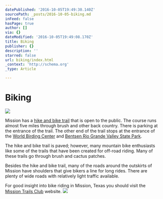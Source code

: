 ```yaml
---
datePublished: '2016-10-05T19:49:30.140Z'
sourcePath: _posts/2016-10-05-biking.md
inFeed: false
hasPage: true
author: []
via: {}
dateModified: '2016-10-05T19:49:08.170Z'
title: Biking
publisher: {}
description: ''
starred: false
url: biking/index.html
_context: 'http://schema.org'
_type: Article

---
```

# Biking
![](https://the-grid-user-content.s3-us-west-2.amazonaws.com/97b11b92-c847-41e7-82bb-1d47ca3e7045.jpg)

Mission has a [hike and bike trail][0] that is open to the public. The course runs almost five miles through brush and other back country. There is parking at the entrance of the trail. The other end of the trail stops at the entrance of the [World Birding Center][1] and [Bentsen Rio Grande Valley State Park][2].

The hike and bike trail is paved; however, many mountain bike enthusiasts like some of the trails that have been created for off-road riding. Many of these trails go through brush and cactus patches.

Besides the hike and bike trail, many of the roads around the outskirts of Mission have shoulders that give bikers a line for long rides. There are plenty of wide roads with relatively light traffic available.

For good insight into bike riding in Mission, Texas you should visit the [Mission Trails Club][3] website.
![](https://the-grid-user-content.s3-us-west-2.amazonaws.com/dfb2c1a7-4cf7-4eee-adba-c573fa1e3044.jpg)

[0]: https://sites.google.com/a/missiontexas.net/public/attractions/mission-hike-and-bike-trail
[1]: https://sites.google.com/a/missiontexas.net/public/attractions/world-birding-center
[2]: https://sites.google.com/a/missiontexas.net/public/attractions/bentsen---rio-grande-valley-state-park
[3]: http://missiontrails.org/
